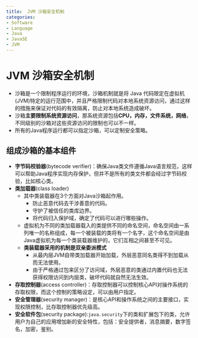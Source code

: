 ```yaml
---
title:  JVM 沙箱安全机制
categories:
- Software
- Language
- Java
- JavaSE
- JVM
---
```

#  JVM 沙箱安全机制

- 沙箱是一个限制程序运行的环境，沙箱机制就是将 Java 代码限定在虚拟机(JVM)特定的运行范围中，并且严格限制代码对本地系统资源访问，通过这样的措施来保证对代码的有效隔离，防止对本地系统造成破坏。
- 沙箱**主要限制系统资源访问**，那系统资源包括**CPU，内存，文件系统，网络**，不同级别的沙箱对这些资源访问的限制也可以不一样。
- 所有的Java程序运行都可以指定沙箱，可以定制安全策略。

## 组成沙箱的基本组件

- **字节码校验器**(bytecode verifier)：确保Java类文件遵循Java语言规范，这样可以帮助Java程序实现内存保护，但并不是所有的类文件都会经过字节码校验，比如核心类。
- **类加载器**(class loader)
  - 其中类装载器在3个方面对Java沙箱起作用。
    - 防止恶意代码去干涉善意的代码。
    - 守护了被信任的类库边界。
    - 将代码归入保护域，确定了代码可以进行哪些操作。
  - 虚拟机为不同的类加载器载入的类提供不同的命名空间，命名空间由一系列唯一的名称组成，每一个被装载的类将有一个名字，这个命名空间是由Java虚拟机为每一个类装载器维护的，它们互相之间甚至不可见。
  - **类装载器采用的机制是双亲委派模式**
    - 从最内层JVM自带类加载器开始加载，外层恶意同名类得不到加载从而无法使用。
    - 由于严格通过包来区分了访问域，外层恶意的类通过内置代码也无法获得权限访问到内层类，破坏代码就自然无法生效。
- **存取控制器**(access controller)：存取控制器可以控制核心API对操作系统的存取权限，而这个控制的策略设定，可以由用户指定。
- **安全管理器**(security manager)：是核心API和操作系统之间的主要接口，实现权限控制，比存取控制器优先级高。
- **安全软件包**(security package):`java.security`下的类和扩展包下的类，允许用户为自己的应用增加新的安全特性，包括：安全提供者，消息摘要，数字签名，加密，鉴别。
